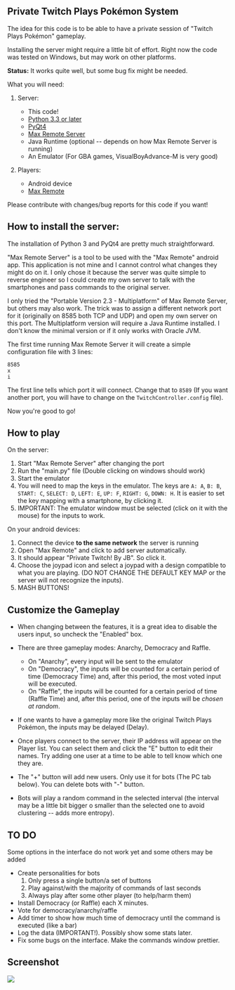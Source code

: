 Private Twitch Plays Pokémon System
-----------------------------------

The idea for this code is to be able to have a private session of "Twitch Plays Pokémon" gameplay.

Installing the server might require a little bit of effort. Right now the code was tested on Windows,
but may work on other platforms.

**Status:** It works quite well, but some bug fix might be needed.


What you will need:

1. Server:
    - This code!
    - [Python 3.3 or later](https://www.python.org/downloads/)
    - [PyQt4](http://www.riverbankcomputing.com/software/pyqt/download)
    - [Max Remote Server](http://www.bitunitsstudio.com/max-remote-server.html)
    - Java Runtime (optional -- depends on how Max Remote Server is running)
    - An Emulator (For GBA games, VisualBoyAdvance-M is very good)

2. Players:
    - Android device
    - [Max Remote](https://play.google.com/store/apps/details?id=com.bitunits.maxremote)


Please contribute with changes/bug reports for this code if you want!



How to install the server:
--------------------------

The installation of Python 3 and PyQt4 are pretty much straightforward.

"Max Remote Server" is a tool to be used with the "Max Remote" android app. This application is
not mine and I cannot control what changes they might do on it. I only chose it because the server
was quite simple to reverse engineer so I could create my own server to talk with the smartphones
and pass commands to the original server.

I only tried the "Portable Version 2.3 - Multiplatform" of Max Remote Server, but others may also
work. The trick was to assign a different network port for it (originally on 8585 both TCP and UDP)
and open my own server on this port. The Multiplatform version will require a Java Runtime installed.
I don't know the minimal version or if it only works with Oracle JVM.

The first time running Max Remote Server it will create a simple configuration file with 3 lines:

    8585
    x
    i

The first line tells which port it will connect. Change that to `8589` (If you want another port,
you will have to change on the `TwitchController.config` file).

Now you're good to go!



How to play
-----------

On the server:

1. Start "Max Remote Server" after changing the port
2. Run the "main.py" file (Double clicking on windows should work)
3. Start the emulator
4. You will need to map the keys in the emulator.
    The keys are `A: A`, `B: B`, `START: C`, `SELECT: D`, `LEFT: E`, `UP: F`, `RIGHT: G`, `DOWN: H`.
    It is easier to set the key mapping with a smartphone, by clicking it.
5. IMPORTANT: The emulator window must be selected (click on it with the mouse) for the inputs to work.

On your android devices:

1. Connect the device **to the same network** the server is running
2. Open "Max Remote" and click to add server automatically.
3. It should appear "Private Twitch! By JB". So click it.
4. Choose the joypad icon and select a joypad with a design compatible to what you are playing.
(DO NOT CHANGE THE DEFAULT KEY MAP or the server will not recognize the inputs).
5. MASH BUTTONS!



Customize the Gameplay
----------------------

- When changing between the features, it is a great idea to disable the users input, so uncheck the "Enabled" box.

- There are three gameplay modes: Anarchy, Democracy and Raffle.
    - On "Anarchy", every input will be sent to the emulator
    - On "Democracy", the inputs will be counted for a certain period of time (Democracy Time) and, after this
    period, the most voted input will be executed.
    - On "Raffle", the inputs will be counted for a certain period of time (Raffle Time) and, after this
    period, one of the inputs will be *chosen at random*.

- If one wants to have a gameplay more like the original Twitch Plays Pokémon, the inputs may be delayed (Delay).

- Once players connect to the server, their IP address will appear on the Player list. You can select them and click
the "E" button to edit their names. Try adding one user at a time to be able to tell know which one they are.

- The "+" button will add new users. Only use it for bots (The PC tab below). You can delete bots with "-" button.

- Bots will play a random command in the selected interval (the interval may be a little bit bigger o smaller than
the selected one to avoid clustering -- adds more entropy).


TO DO
-----

Some options in the interface do not work yet and some others may be added

- Create personalities for bots
    1. Only press a single button/a set of buttons
    2. Play against/with the majority of commands of last seconds
    3. Always play after some other player (to help/harm them)
- Install Democracy (or Raffle) each X minutes.
- Vote for democracy/anarchy/raffle
- Add timer to show how much time of democracy until the command is executed (like a bar)
- Log the data (IMPORTANT!). Possibly show some stats later.
- Fix some bugs on the interface. Make the commands window prettier.



Screenshot
----------

![](http://i.imgur.com/AmVOcFz.png)
